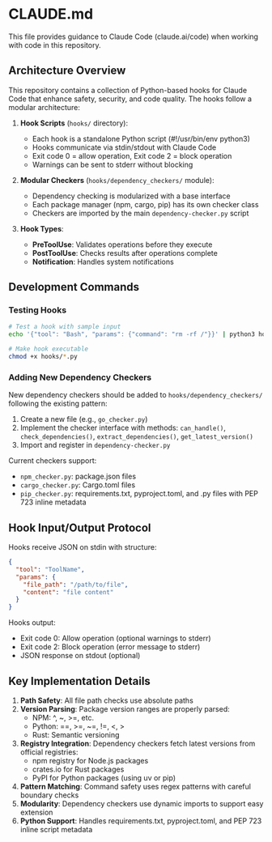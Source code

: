 # CLAUDE.md

This file provides guidance to Claude Code (claude.ai/code) when working with code in this repository.

## Architecture Overview

This repository contains a collection of Python-based hooks for Claude Code that enhance safety, security, and code quality. The hooks follow a modular architecture:

1. **Hook Scripts** (`hooks/` directory):
   - Each hook is a standalone Python script (#!/usr/bin/env python3)
   - Hooks communicate via stdin/stdout with Claude Code
   - Exit code 0 = allow operation, Exit code 2 = block operation
   - Warnings can be sent to stderr without blocking

2. **Modular Checkers** (`hooks/dependency_checkers/` module):
   - Dependency checking is modularized with a base interface
   - Each package manager (npm, cargo, pip) has its own checker class
   - Checkers are imported by the main `dependency-checker.py` script

3. **Hook Types**:
   - **PreToolUse**: Validates operations before they execute
   - **PostToolUse**: Checks results after operations complete
   - **Notification**: Handles system notifications

## Development Commands

### Testing Hooks
```bash
# Test a hook with sample input
echo '{"tool": "Bash", "params": {"command": "rm -rf /"}}' | python3 hooks/command-safety-guard.py

# Make hook executable
chmod +x hooks/*.py
```

### Adding New Dependency Checkers
New dependency checkers should be added to `hooks/dependency_checkers/` following the existing pattern:
1. Create a new file (e.g., `go_checker.py`)
2. Implement the checker interface with methods: `can_handle()`, `check_dependencies()`, `extract_dependencies()`, `get_latest_version()`
3. Import and register in `dependency-checker.py`

Current checkers support:
- `npm_checker.py`: package.json files
- `cargo_checker.py`: Cargo.toml files  
- `pip_checker.py`: requirements.txt, pyproject.toml, and .py files with PEP 723 inline metadata

## Hook Input/Output Protocol

Hooks receive JSON on stdin with structure:
```json
{
  "tool": "ToolName",
  "params": {
    "file_path": "/path/to/file",
    "content": "file content"
  }
}
```

Hooks output:
- Exit code 0: Allow operation (optional warnings to stderr)
- Exit code 2: Block operation (error message to stderr)
- JSON response on stdout (optional)

## Key Implementation Details

1. **Path Safety**: All file path checks use absolute paths
2. **Version Parsing**: Package version ranges are properly parsed:
   - NPM: ^, ~, >=, etc.
   - Python: ==, >=, ~=, !=, <, >
   - Rust: Semantic versioning
3. **Registry Integration**: Dependency checkers fetch latest versions from official registries:
   - npm registry for Node.js packages
   - crates.io for Rust packages
   - PyPI for Python packages (using uv or pip)
4. **Pattern Matching**: Command safety uses regex patterns with careful boundary checks
5. **Modularity**: Dependency checkers use dynamic imports to support easy extension
6. **Python Support**: Handles requirements.txt, pyproject.toml, and PEP 723 inline script metadata